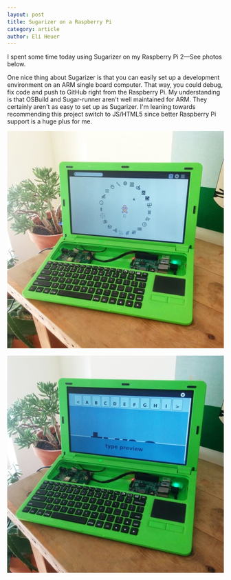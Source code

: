 ```yaml
---
layout: post
title: Sugarizer on a Raspberry Pi
category: article
author: Eli Heuer
---
```


I spent some time today using Sugarizer on my Raspberry Pi 2—See photos below. 

One nice thing about Sugarizer is that you can easily set up a development environment on an ARM single board computer. That way, you could debug, fix code and push to GitHub right from the Raspberry Pi. My understanding is that OSBuild and Sugar-runner aren't well maintained for ARM. They certainly aren't as easy to set up as Sugarizer. I'm leaning towards recommending this project switch to JS/HTML5 since better Raspberry Pi support is a huge plus for me. 

![Sugar-Pi 01](files/img/sugar_pi_01.jpg)

![Sugar-Pi 02](files/img/sugar_pi_02.jpg)
